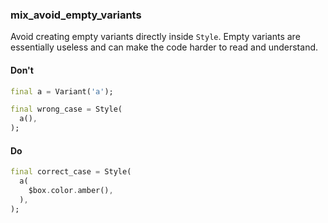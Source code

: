 ### mix_avoid_empty_variants

Avoid creating empty variants directly inside `Style`. Empty variants are essentially useless and can make the code harder to read and understand.

#### Don't

```dart
final a = Variant('a');

final wrong_case = Style(
  a(),
);
```

#### Do

```dart
final correct_case = Style(
  a(
    $box.color.amber(),
  ),
);
```